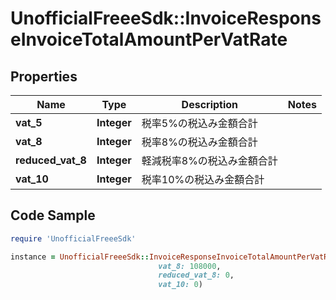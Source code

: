 # UnofficialFreeeSdk::InvoiceResponseInvoiceTotalAmountPerVatRate

## Properties

Name | Type | Description | Notes
------------ | ------------- | ------------- | -------------
**vat_5** | **Integer** | 税率5%の税込み金額合計 | 
**vat_8** | **Integer** | 税率8%の税込み金額合計 | 
**reduced_vat_8** | **Integer** | 軽減税率8%の税込み金額合計 | 
**vat_10** | **Integer** | 税率10%の税込み金額合計 | 

## Code Sample

```ruby
require 'UnofficialFreeeSdk'

instance = UnofficialFreeeSdk::InvoiceResponseInvoiceTotalAmountPerVatRate.new(vat_5: 0,
                                 vat_8: 108000,
                                 reduced_vat_8: 0,
                                 vat_10: 0)
```


